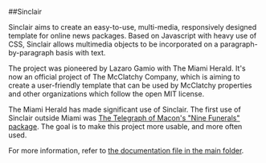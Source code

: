 ##Sinclair

Sinclair aims to create an easy-to-use, multi-media, responsively designed template for online news packages. Based on Javascript with heavy use of CSS, Sinclair allows multimedia objects to be incorporated on a paragraph-by-paragraph basis with text.

The project was pioneered by Lazaro Gamio with The Miami Herald. It's now an official project of The McClatchy Company, which is aiming to create a user-friendly template that can be used by McClatchy properties and other organizations which follow the open MIT license.

The Miami Herald has made significant use of Sinclair. The first use of Sinclair outside Miami was [The Telegraph of Macon's "Nine Funerals" package](http://www.macon.com/static/media/projects/nine-funerals/). The goal is to make this project more usable, and more often used.

For more information, refer to [the documentation file in the main folder](sinclair-docs.htm).